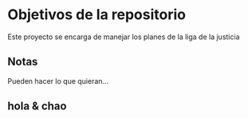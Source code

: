 # Objetivos de la repositorio

Este proyecto se encarga de manejar los planes de la liga de la justicia


## Notas
Pueden hacer lo que quieran...

## hola & chao
